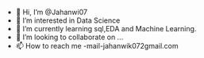 - 👋 Hi, I’m @Jahanwi07
- 👀 I’m interested in Data Science
- 🌱 I’m currently learning sql,EDA and Machine Learning.
- 💞️ I’m looking to collaborate on ...
- 📫 How to reach me -mail-jahanwik072gmail.com

<!---
Jahanwi07/Jahanwi07 is a ✨ special ✨ repository because its `README.md` (this file) appears on your GitHub profile.
You can click the Preview link to take a look at your changes.
--->
